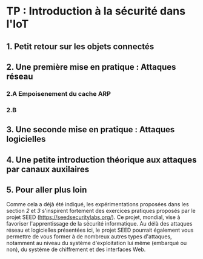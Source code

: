 # TP : Introduction à la sécurité dans l'IoT

## 1. Petit retour sur les objets connectés

## 2. Une première mise en pratique : Attaques réseau

### 2.A Empoisenement du cache ARP

### 2.B 

## 3. Une seconde mise en pratique : Attaques logicielles

## 4. Une petite introduction théorique aux attaques par canaux auxilaires

## 5. Pour aller plus loin

Comme cela a déjà été indiqué, les expérimentations proposées dans les section *2* et *3* s'inspirent fortement des exercices pratiques proposés par le projet SEED (https://seedsecuritylabs.org/). Ce projet, mondial, vise à favoriser l'apprentissage de la sécurité informatique. Au délà des attaques réseau et logicielles présentées ici, le projet SEED pourrait également vous permettre de vous former à de nombreux autres types d'attaques, notamment au niveau du système d'exploitation lui même (embarqué ou non), du système de chiffrement et des interfaces Web.
